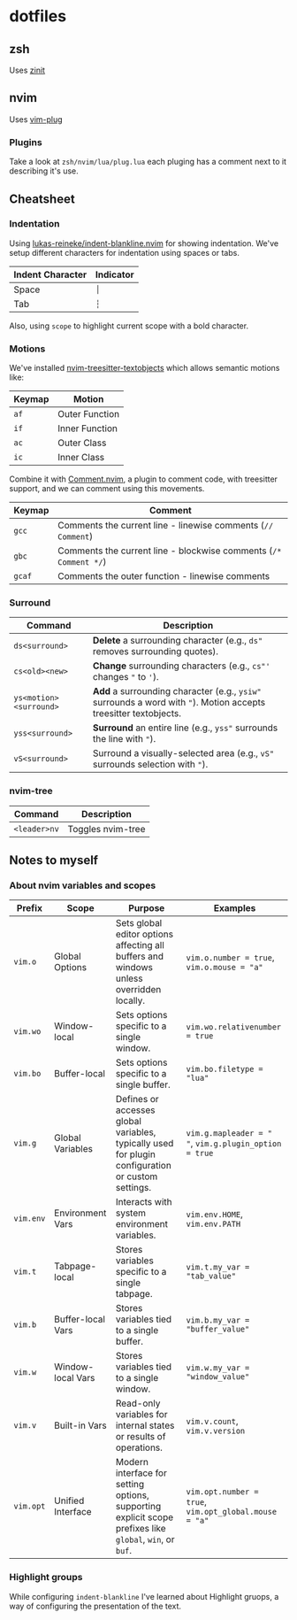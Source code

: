 # dotfiles

## zsh
Uses [zinit](https://github.com/zdharma-continuum/zinit?tab=readme-ov-file#zinit-wiki)

## nvim
Uses [vim-plug](https://github.com/junegunn/vim-plug)

### Plugins
Take a look at `zsh/nvim/lua/plug.lua` each pluging has a comment next to it describing it's use.

## Cheatsheet

### Indentation
Using [lukas-reineke/indent-blankline.nvim](https://github.com/lukas-reineke/indent-blankline.nvim) for showing indentation. We've setup different characters for indentation using spaces or tabs.

| Indent Character | Indicator |
|------------------|-----------|
| Space | `│`|
| Tab   | `┆`|

Also, using `scope` to highlight current scope with a bold character.

### Motions
We've installed [nvim-treesitter-textobjects](https://github.com/nvim-treesitter/nvim-treesitter-textobjects) which allows semantic motions like:

| Keymap   | Motion    |
|----------|-----------|
| `af`     | Outer Function |
| `if`     | Inner Function |
| `ac`     | Outer Class    |
| `ic`     | Inner Class    |

Combine it with [Comment.nvim](https://github.com/numToStr/Comment.nvim), a plugin to comment code, with treesitter support, and we can comment using this movements.

| Keymap   | Comment                                                          |
|----------|------------------------------------------------------------------|
| `gcc`    | Comments the current line - linewise comments (`// Comment`)     |
| `gbc`    | Comments the current line - blockwise comments (`/* Comment */`) |
| `gcaf`   | Comments the outer function - linewise comments                  |

### Surround
| Command                 | Description                                                                 |
|-------------------------|-----------------------------------------------------------------------------|
| `ds<surround>`          | **Delete** a surrounding character (e.g., `ds"` removes surrounding quotes). |
| `cs<old><new>`          | **Change** surrounding characters (e.g., `cs"'` changes `"` to `'`).        |
| `ys<motion><surround>`  | **Add** a surrounding character (e.g., `ysiw"` surrounds a word with `"`). Motion accepts treesitter textobjects. |
| `yss<surround>`         | **Surround** an entire line (e.g., `yss"` surrounds the line with `"`).     |
| `vS<surround>`          | Surround a visually-selected area (e.g., `vS"` surrounds selection with `"`). |

### nvim-tree
| Command        | Description       |
|----------------|-------------------|
| `<leader>nv`   | Toggles nvim-tree |



## Notes to myself

### About nvim variables and scopes
| Prefix      | Scope            | Purpose                                    | Examples                                  |
|-------------|------------------|--------------------------------------------|------------------------------------------|
| `vim.o`     | Global Options   | Sets global editor options affecting all buffers and windows unless overridden locally. | `vim.o.number = true`, `vim.o.mouse = "a"` |
| `vim.wo`    | Window-local     | Sets options specific to a single window.  | `vim.wo.relativenumber = true`           |
| `vim.bo`    | Buffer-local     | Sets options specific to a single buffer.  | `vim.bo.filetype = "lua"`                |
| `vim.g`     | Global Variables | Defines or accesses global variables, typically used for plugin configuration or custom settings. | `vim.g.mapleader = " "`, `vim.g.plugin_option = true` |
| `vim.env`   | Environment Vars | Interacts with system environment variables. | `vim.env.HOME`, `vim.env.PATH`           |
| `vim.t`     | Tabpage-local    | Stores variables specific to a single tabpage. | `vim.t.my_var = "tab_value"`             |
| `vim.b`     | Buffer-local Vars| Stores variables tied to a single buffer.  | `vim.b.my_var = "buffer_value"`          |
| `vim.w`     | Window-local Vars| Stores variables tied to a single window.  | `vim.w.my_var = "window_value"`          |
| `vim.v`     | Built-in Vars    | Read-only variables for internal states or results of operations. | `vim.v.count`, `vim.v.version`           |
| `vim.opt`   | Unified Interface| Modern interface for setting options, supporting explicit scope prefixes like `global`, `win`, or `buf`. | `vim.opt.number = true`, `vim.opt_global.mouse = "a"` |


### Highlight groups

While configuring `indent-blankline` I've learned about Highlight gruops, a way of configuring the presentation of the text.
